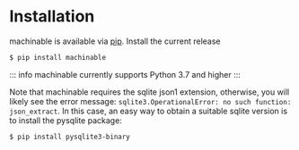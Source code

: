 # Installation

machinable is available via [pip](https://pypi.org/project/machinable/). Install the current release

```bash
$ pip install machinable
```

::: info
machinable currently supports Python 3.7 and higher
:::

Note that machinable requires the sqlite json1 extension, otherwise, you will likely see the error message:
`sqlite3.OperationalError: no such function: json_extract`. In this case, an easy way to obtain a suitable sqlite version is to install the pysqlite package: 


```bash
$ pip install pysqlite3-binary
```


